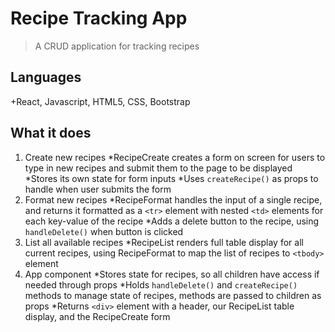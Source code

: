 # Recipe Tracking App

>A CRUD application for tracking recipes
## Languages

+React, Javascript, HTML5, CSS, Bootstrap

## What it does

1. Create new recipes
  *RecipeCreate creates a form on screen for users to type in new recipes and submit them to the page to be displayed
   *Stores its own state for form inputs
   *Uses ```createRecipe()``` as props to handle when user submits the form
2. Format new recipes
   *RecipeFormat handles the input of a single recipe, and returns it formatted as a ```<tr>``` element with nested ```<td>``` elements for each key-value of the recipe
   *Adds a delete button to the recipe, using ```handleDelete()``` when button is clicked
3. List all available recipes
   *RecipeList renders full table display for all current recipes, using RecipeFormat to map the list of recipes to ```<tbody>``` element
4. App component
   *Stores state for recipes, so all children have access if needed through props
   *Holds ```handleDelete()``` and ```createRecipe()``` methods to manage state of recipes, methods are passed to children as props
   *Returns ```<div>``` element with a header, our RecipeList table display, and the RecipeCreate form
